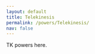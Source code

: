 ```yaml
---
layout: default
title: Telekinesis
permalink: /powers/Telekinesis/
nav: false
---
```


TK powers here.